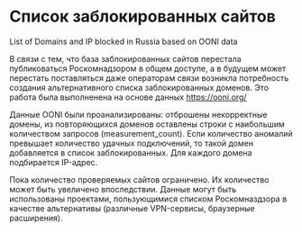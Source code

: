 # Список заблокированных сайтов 
List of Domains and IP blocked in Russia based on OONI data

В связи с тем, что база заблокированных сайтов перестала публиковаться Роскомнадзором в общем доступе, а в будущем может перестать поставляться даже операторам связи возникла потребность создания альтернативного списка заблокированных доменов.
Это работа была выполненена на основе данных https://ooni.org/ 

Данные OONI были проанализированы: отброшены некорректные домены, из повторяющихся доменов оставлены строки с наибольшим количеством запросов (measurement_count).
Если количество аномалий превышает количество удачных подключений, то такой домен добавляется в список заблокированных. Для каждого домена подбирается IP-адрес.

Пока количество проверяемых сайтов ограничено. Их количество может быть увеличено впоследствии. 
Данные могут быть использованы проектами, пользующимися списком Роскомназдзора в качестве альтернативы (различные VPN-сервисы, браузерные расширения).
